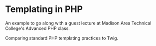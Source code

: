 # Templating in PHP

An example to go along with a guest lecture at Madison Area Technical College's Advanced PHP class.

Comparing standard PHP templating practices to Twig.
